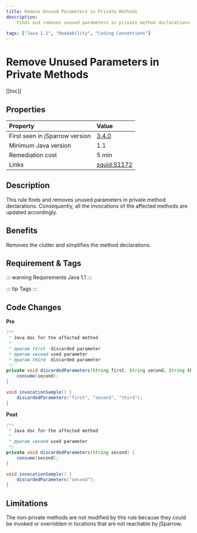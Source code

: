 ```yaml
---
title: Remove Unused Parameters in Private Methods
description:
    Finds and removes unused parameters in private method declarations. Updates the affected method invocations accordingly.

tags: ["Java 1.1", "Readability", "Coding Conventions"]
---
```


# Remove Unused Parameters in Private Methods

[[toc]]

## Properties

| Property                        | Value |
|:------------------------------- |:----- |
| First seen in jSparrow version  | [3.4.0](/eclipse/release-notes.html#_3-4-0) |
| Minimum Java version            | 1.1   |
| Remediation cost                | 5 min |
| Links                           | [squid:S1172](https://sonarcloud.io/organizations/default/rules?languages=java&open=squid%3AS1172&q=squid%3AS1172) |

## Description
This rule finds and removes unused parameters in private method declarations.
Consequently, all the invocations of the affected methods are updated accordingly.

## Benefits
Removes the clutter and simplifies the method declarations.

## Requirement & Tags

::: warning Requirements
Java 1.1
:::

::: tip Tags
<TagLinks />
:::

## Code Changes

__Pre__
```java
/**
 * Java doc for the affected method
 *
 * @param first  discarded parameter
 * @param second used parameter
 * @param third  discarded parameter
 */
private void discardedParameters(String first, String second, String third) {
    consume(second);
}

void invocationSample() {
    discardedParameters("first", "second", "third");
}
```

__Post__
```java
/**
 * Java doc for the affected method
 *
 * @param second used parameter
 */
private void discardedParameters(String second) {
    consume(second);
}

void invocationSample() {
    discardedParameters("second");
}
```


## Limitations

The non-private methods are not modified by this rule because they could be invoked or overridden in locations that are not reachable by jSparrow.
